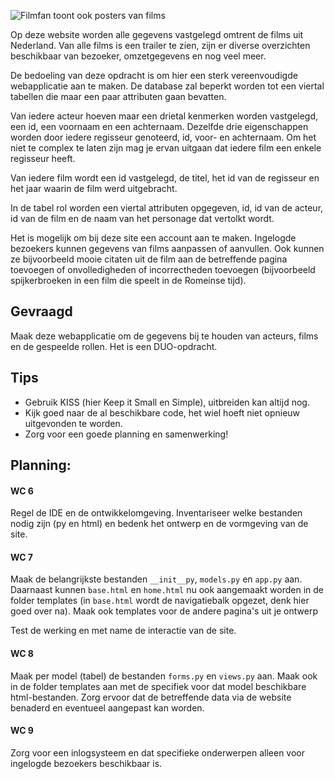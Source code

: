 ![Filmfan toont ook posters van films](imgs/filmfan.png)

Op deze website worden alle gegevens vastgelegd omtrent de films uit Nederland. Van alle films is een trailer te zien, zijn er diverse overzichten beschikbaar van bezoeker, omzetgegevens en nog veel meer.

De bedoeling van deze opdracht is om hier een sterk vereenvoudigde webapplicatie aan te maken. De database zal beperkt worden tot een viertal tabellen die maar een paar attributen gaan bevatten.

Van iedere acteur hoeven maar een drietal kenmerken worden vastgelegd, een id, een voornaam en een achternaam. Dezelfde drie eigenschappen worden door iedere regisseur genoteerd, id, voor- en achternaam. Om het niet te complex te laten zijn mag je ervan uitgaan dat iedere film een enkele regisseur heeft.

Van iedere film wordt een id vastgelegd, de titel, het id van de regisseur en het jaar waarin de film werd uitgebracht.

In de tabel rol worden een viertal attributen opgegeven, id, id van de acteur, id van de film en de naam van het personage dat vertolkt wordt.

Het is mogelijk om bij deze site een account aan te maken. Ingelogde bezoekers kunnen gegevens van films aanpassen of aanvullen. Ook kunnen ze bijvoorbeeld mooie citaten uit de film aan de betreffende pagina toevoegen of onvolledigheden  of incorrectheden toevoegen (bijvoorbeeld spijkerbroeken in een film die speelt in de Romeinse tijd).

## Gevraagd
Maak deze webapplicatie om de gegevens bij te houden van acteurs, films en de gespeelde rollen. Het is een DUO-opdracht.

## Tips

- Gebruik KISS (hier Keep it Small en Simple), uitbreiden kan altijd nog.
- Kijk goed naar de al beschikbare code, het wiel hoeft niet opnieuw uitgevonden te worden.
- Zorg voor een goede planning en samenwerking!

## Planning:

#### WC 6
Regel de IDE en de ontwikkelomgeving. Inventariseer welke bestanden nodig zijn (py en html) en bedenk het ontwerp en de vormgeving van de site. 

#### WC 7
Maak de belangrijkste bestanden `__init__py`, `models.py` en `app.py` aan.
Daarnaast kunnen `base.html` en `home.html` nu ook aangemaakt worden in de folder templates (in `base.html` wordt de navigatiebalk opgezet, denk hier goed over na).
Maak ook templates voor de andere pagina's uit je ontwerp

Test de werking en met name de interactie van de site.

#### WC 8
Maak per model (tabel) de bestanden `forms.py` en `views.py` aan.
Maak ook in de folder templates aan met de specifiek voor dat model beschikbare html-bestanden. Zorg ervoor dat de betreffende data via de website benaderd en eventueel aangepast kan worden.

#### WC 9
Zorg voor een inlogsysteem en dat specifieke onderwerpen alleen voor ingelogde bezoekers beschikbaar is.


